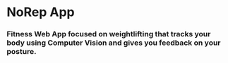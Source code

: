 # **NoRep App**

### Fitness Web App focused on weightlifting that tracks your body using Computer Vision and gives you feedback on your posture.
